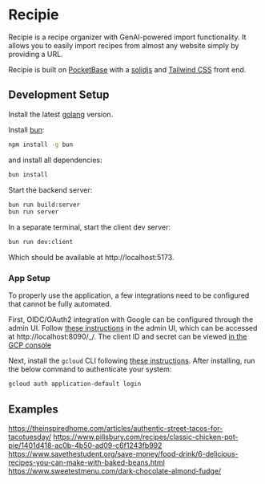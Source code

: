 # Recipie

Recipie is a recipe organizer with GenAI-powered import functionality. It allows you to easily import recipes from almost any website simply by providing a URL.

Recipie is built on [PocketBase](https://pocketbase.io/) with a [solidjs](https://www.solidjs.com/) and [Tailwind CSS](https://tailwindcss.com/) front end.

## Development Setup

Install the latest [golang](https://go.dev/doc/install) version.

Install [bun](https://bun.sh/):

```bash
npm install -g bun
```

and install all dependencies:

```bash
bun install
```

Start the backend server:

```bash
bun run build:server
bun run server
```

In a separate terminal, start the client dev server:

```bash
bun run dev:client
```

Which should be available at http://localhost:5173.

### App Setup

To properly use the application, a few integrations need to be configured that cannot be fully automated.

First, OIDC/OAuth2 integration with Google can be configured through the admin UI. Follow [these instructions](https://pocketbase.io/docs/authentication/#oauth2-integration) in the admin UI, which can be accessed at http://localhost:8090/\_/. The client ID and secret can be viewed [in the GCP console](https://console.cloud.google.com/apis/credentials/oauthclient/767578206397-g4ede95c4o8s10mqc8k74k82jffr4vlo.apps.googleusercontent.com?project=recipie-408600)

Next, install the `gcloud` CLI following [these instructions](https://cloud.google.com/sdk/docs/install). After installing, run the below command to authenticate your system:

```bash
gcloud auth application-default login
```

## Examples

https://theinspiredhome.com/articles/authentic-street-tacos-for-tacotuesday/
https://www.pillsbury.com/recipes/classic-chicken-pot-pie/1401d418-ac0b-4b50-ad09-c6f1243fb992
https://www.savethestudent.org/save-money/food-drink/6-delicious-recipes-you-can-make-with-baked-beans.html
https://www.sweetestmenu.com/dark-chocolate-almond-fudge/
